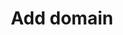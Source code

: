 ---
layout: post_userguide
id_menu: ug_whitelable
title: Add domain
categories: [UserGuide,UserGuide_Whitelable]
---